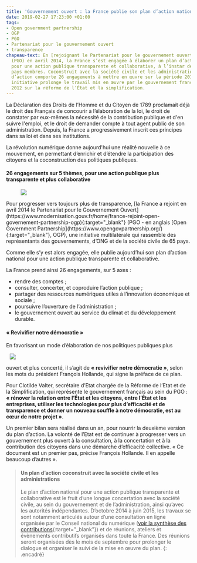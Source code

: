 ```yaml
---
title: 'Gouvernement ouvert : la France publie son plan d’action national'
date: 2019-02-27 17:23:00 +01:00
tags:
- Open government partnership
- OGP
- PGO
- Partenariat pour le gouvernement ouvert
- transparence
chapeau-text: En [rejoignant le Partenariat pour le gouvernement ouvert](https://www.modernisation.gouv.fr/home/france-rejoint-open-governement-partnership-ogp){:target="_blank"}
  (PGO) en avril 2014, la France s’est engagée à élaborer un plan d’action national
  pour une action publique transparente et collaborative, à l’instar des 64 autres
  pays membres. Coconstruit avec la société civile et les administrations, ce plan
  d’action comporte 26 engagements à mettre en œuvre sur la période 2015-2017. Cette
  initiative prolonge le travail mis en œuvre par le gouvernement français depuis
  2012 sur la réforme de l’État et la simplification.
---
```


La Déclaration des Droits de l’Homme et du Citoyen de 1789 proclamait déjà le droit des Français de concourir à l’élaboration de la loi, le droit de constater par eux-mêmes la nécessité de la contribution publique et d'en suivre l'emploi, et le droit de demander compte à tout agent public de son administration. Depuis, la France a progressivement inscrit ces principes dans sa loi et dans ses institutions.

La révolution numérique donne aujourd'hui une réalité nouvelle à ce mouvement, en permettant d’enrichir et d’étendre la participation des citoyens et la coconstruction des politiques publiques.

 

#### **26 engagements sur 5 thèmes, pour une action publique plus transparente et plus collaborative**
<figure class='image-left' style='width: 20%; margin-right: 10px;'>
<img src="/uploads/logo_ogp.png"/></figure>Pour progresser vers toujours plus de transparence, [la France a rejoint en avril 2014 le Partenariat pour le Gouvernement Ouvert](https://www.modernisation.gouv.fr/home/france-rejoint-open-governement-partnership-ogp){:target="_blank"} (PGO - en anglais [Open Government Partnership](https://www.opengovpartnership.org/){:target="_blank"}, OGP), une initiative multilatérale qui rassemble des représentants des gouvernements, d’ONG et de la société civile de 65 pays.

Comme elle s’y est alors engagée, elle publie aujourd’hui son plan d’action national pour une action publique transparente et collaborative.

La France prend ainsi 26 engagements, sur 5 axes :
* rendre des comptes ;
* consulter, concerter, et coproduire l’action publique ;
* partager des ressources numériques utiles à l’innovation économique et sociale ;
* poursuivre l’ouverture de l’administration ;
* le gouvernement ouvert au service du climat et du développement durable.

#### **« Revivifier notre démocratie »**
En favorisant un mode d’élaboration de nos politiques publiques plus <figure class='image-right' style='width: 30%; margin-left: 10px;'>
<img src="/uploads/signature_planogp.jpg"/></figure>ouvert et plus concerté, il s’agit de **« revivifier notre démocratie »**, selon les mots du président François Hollande, qui signe la préface de ce plan.

Pour Clotilde Valter, secrétaire d’Etat chargée de la Réforme de l’Etat et de la Simplification, qui représente le gouvernement français au sein du PGO : **« rénover la relation entre l’État et les citoyens, entre l’État et les entreprises, utiliser les technologies pour plus d’efficacité et de transparence et donner un nouveau souffle à notre démocratie, est au cœur de notre projet »**.

Un premier bilan sera réalisé dans un an, pour nourrir la deuxième version du plan d’action. La volonté de l’Etat est de continuer à progresser vers un gouvernement plus ouvert à la consultation, à la concertation et à la contribution des citoyens dans une démarche d’efficacité collective. « Ce document est un premier pas, précise François Hollande. Il en appelle beaucoup d’autres ».

> #### **Un plan d’action coconstruit avec la société civile et les administrations**
> Le plan d’action national pour une action publique transparente et collaborative est le fruit d’une longue concertation avec la société civile, au sein du gouvernement et de l’administration, ainsi qu’avec les autorités indépendantes. D’octobre 2014 à juin 2015, les travaux se sont notamment articulés autour d’une consultation en ligne organisée par le Conseil national du numérique ([voir la synthèse des contributions](https://contribuez.cnnumerique.fr/consultation/95/synthese){:target="_blank"}) et de réunions, ateliers et évènements contributifs organisés dans toute la France.
> Des réunions seront organisées dès le mois de septembre pour prolonger le dialogue et organiser le suivi de la mise en œuvre du plan.
{: .encadré}


